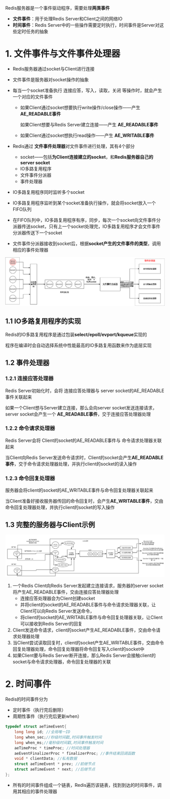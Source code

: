 

Redis服务器是一个事件驱动程序，需要处理**两类事件**

* **文件事件**：用于处理Redis Server和Client之间的网络IO
* **时间事件**：Redis Server中的一些操作需要定时执行，时间事件是Server对这些定时任务的抽象



# 1. 文件事件与文件事件处理器

* Redis服务器通过socket与Client进行连接

* 文件事件是服务器对socket操作的抽象

* 每当一个socket准备执行 连接应答，写入，读取，关闭 等操作时，就会产生一个对应的文件事件

  * 如果Client通过socket想要执行write操作/close操作——产生 **AE_READABLE事件**

    如果Client想要与Redis Server建立连接——产生 **AE_READABLE事件**

  * 如果Client通过socket想执行read操作——产生 **AE_WRITABLE事件**

* Redis通过 **文件事件处理器**对文件事件进行处理，其有4个部分

  * socket——包括**为Client连接建立的socket**，和**Redis服务器自己的server socket**
  * IO多路复用程序
  * 文件事件分派器
  * 事件处理器

* IO多路复用程序同时监听多个socket

* IO多路复用程序监听到某个socket准备执行操作，就会将socket放入一个FIFO队列

* 在FIFO队列中，IO多路复用程序有序，同步，每次一个socket向文件事件分派器传送socket，只有上一个socket处理完，IO多路复用程序才会文件事件分派器传送下一个socket

* 文件事件分派器接收到socket后，根据**socket产生的文件事件的类型**，调用相应的事件处理器

![文件事件处理器.drawio](p/文件事件处理器.drawio.png)



## 1.1 IO多路复用程序的实现

Redis的IO多路复用程序是通过包装**select/epoll/evport/kqueue**实现的

程序在编译时会自动选择系统中性能最高的IO多路复用函数来作为底层实现



## 1.2 事件处理器

### 1.2.1 连接应答处理器

Redis Server初始化时，会将 连接应答处理器与 server socket的AE_READABLE事件关联起来

如果一个Client想与Server建立连接，那么会向server socket发送连接请求，server socket会产生一个 **AE_READABLE事件**，交于连接应答处理器处理



### 1.2.2 命令请求处理器

Redis Server会将 Client的socket的AE_READABLE事件与 命令请求处理器关联起来

当Client向Redis Server发送命令请求时，Client的socket会产生**AE_READABLE事件**，交于命令请求处理器处理，并执行client的socket的读入操作



### 1.2.3 命令回复处理器

服务器会将client的socket的AE_WRITABLE事件与命令回复处理器关联起来

当Client准备好接收服务器传回的命令回复时，会产生**AE_WRITABLE事件**，交由命令回复处理器处理，并执行client的socket的写入操作



## 1.3 完整的服务器与Client示例

![Redis单线程模型](p/Redis单线程模型.png)

1. 一个Redis Client向Redis Server发起建立连接请求，服务器的server socket将产生AE_READABLE事件，交由连接应答处理器处理
   * 连接应答处理器会为Client创建socket
   * 并将client的socket的AE_READABLE事件与命令请求处理器关联，让Client可以向Redis Server发送命令，
   * 将client的socket的AE_WRITABLE事件与命令回复处理器关联，让Client可以接收到Redis Server的回复
2. Client发送命令请求，client的socket产生AE_READABLE事件，交由命令请求处理器处理
3. 当Client尝试读取回复时，client的socket产生AE_WRITABLE事件，交由命令回复处理器处理，命令回复处理器将命令回复写入client的socket中
4. 如果Client要与Redis Server断开连接，那么Redis Server会接触client的socket与命令请求处理器，命令回复处理器的关联



# 2. 时间事件

Redis的时间事件分为

* 定时事件（执行完后删除）
* 周期性事件（执行完后更新when）

```c
typedef struct aeTimeEvent{
    long long id; //全局唯一ID
    long when_sec;//秒级时间戳,时间事件触发时间
    long when_ms;//毫秒级时间戳,时间事件触发时间
    aeTimeProc * timeProc; //时间处理器
    aeEventFinalizerProc * finalizerProc; //事件结束回调函数
    void * clientData; //私有数据
    struct aeTimeEvent * prev; //前继节点
    struct aeTimeEvent * next; //后继节点
};
```

* 所有的时间事件组成一个链表，Redis遍历该链表，找到到达的时间事件，调用其相应的事件处理器

